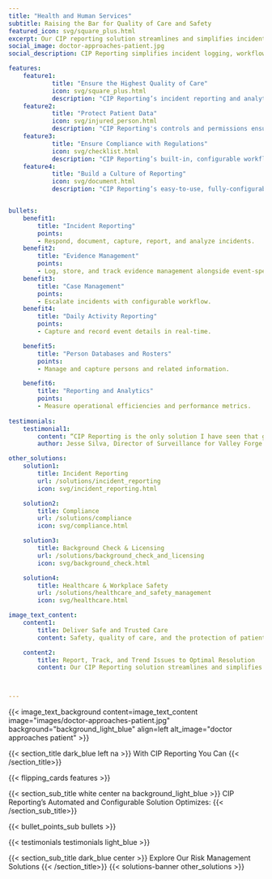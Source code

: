 ```yaml
---
title: "Health and Human Services"
subtitle: Raising the Bar for Quality of Care and Safety
featured_icon: svg/square_plus.html
excerpt: Our CIP reporting solution streamlines and simplifies incident logging, workflow, tracking, and reporting so that you can stay focused on driving strategic and continuous quality improvements within your organization.
social_image: doctor-approaches-patient.jpg
social_description: CIP Reporting simplifies incident logging, workflow, tracking, and reporting, allowing you to focus on continuous quality improvements in your organization.

features:
    feature1:
            title: "Ensure the Highest Quality of Care"
            icon: svg/square_plus.html
            description: "CIP Reporting’s incident reporting and analytics simplifies and automates the reporting, tracking, and trending of incidents so you can focus on continuous improvement."
    feature2:
            title: "Protect Patient Data"
            icon: svg/injured_person.html
            description: "CIP Reporting's controls and permissions ensure that only approved people can view protected patient data."
    feature3:
            title: "Ensure Compliance with Regulations"
            icon: svg/checklist.html
            description: "CIP Reporting’s built-in, configurable workflows ensures that all processes are followed, and regulatory compliance is easy to track and report."
    feature4:
            title: "Build a Culture of Reporting"
            icon: svg/document.html
            description: "CIP Reporting’s easy-to-use, fully-configurable interface makes reporting painless and easy."


bullets:
    benefit1:
        title: "Incident Reporting"
        points: 
        - Respond, document, capture, report, and analyze incidents.
    benefit2:
        title: "Evidence Management"
        points: 
        - Log, store, and track evidence management alongside event-specific incident reporting.
    benefit3:
        title: "Case Management"
        points: 
        - Escalate incidents with configurable workflow.
    benefit4:
        title: "Daily Activity Reporting"
        points: 
        - Capture and record event details in real-time.

    benefit5:
        title: "Person Databases and Rosters"
        points: 
        - Manage and capture persons and related information.

    benefit6:
        title: "Reporting and Analytics"
        points: 
        - Measure operational efficiencies and performance metrics.
    
testimonials:
    testimonial1:
        content: “CIP Reporting is the only solution I have seen that goes well beyond simple logging and reporting. CIP Reporting’s Incident Reporting is fully configurable to the needs and procedures of our resort and allows me and my team, using system permissions, to make real-time system updates as we identify ways to improve our surveillance practices. The ability to make these real-time changes is what convinced me that CIP Reporting was my platform of choice.”
        author: Jesse Silva, Director of Surveillance for Valley Forge Casino Resort

other_solutions:
    solution1:
        title: Incident Reporting
        url: /solutions/incident_reporting
        icon: svg/incident_reporting.html

    solution2:
        title: Compliance
        url: /solutions/compliance
        icon: svg/compliance.html

    solution3:
        title: Background Check & Licensing
        url: /solutions/background_check_and_licensing
        icon: svg/background_check.html

    solution4:
        title: Healthcare & Workplace Safety
        url: /solutions/healthcare_and_safety_management
        icon: svg/healthcare.html

image_text_content:
    content1:
        title: Deliver Safe and Trusted Care
        content: Safety, quality of care, and the protection of patients’ rights are at the heart of the quality efforts in today’s highly dynamic and regulated healthcare industry.

    content2:
        title: Report, Track, and Trend Issues to Optimal Resolution
        content: Our CIP Reporting solution streamlines and simplifies incident logging, workflow, tracking, and reporting so that you can stay focused on driving strategic and continuous quality improvements within your organization.



---
```


{{< image_text_background content=image_text_content image="images/doctor-approaches-patient.jpg" background="background_light_blue" align=left alt_image="doctor approaches patient" >}}

{{< section_title dark_blue left na  >}} With CIP Reporting You Can {{< /section_title>}} 

{{< flipping_cards features >}}

{{< section_sub_title white center na background_light_blue >}} CIP Reporting’s Automated and Configurable Solution Optimizes: {{< /section_sub_title>}} 


{{< bullet_points_sub bullets >}}

{{< testimonials testimonials light_blue >}}

{{< section_sub_title dark_blue center >}} Explore Our Risk Management Solutions {{< /section_title>}} 
{{< solutions-banner other_solutions >}}
